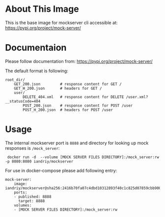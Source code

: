 # About This Image

This is the base image for mockserver cli accessible at: https://pypi.org/project/mock-server/

# Documentaion
Please follow documentation from: https://pypi.org/project/mock-server/

The default format is following:
```
root_dir/
    GET_200.json         # response content for GET /
    GET_H_200.json       # headers for GET /
    user/
        DELETE_404.xml   # response content for DELETE /user.xml?__statusCode=404
        POST_200.json    # response content for POST /user
        POST_H_200.json  # headers for POST /user
```

# Usage

The internal mockserver port is `8888` and directory for looking up mock responses is `/mock_server`:
```
 docker run -d  --volume [MOCK SERVER FILES DIRECTORY]:/mock_server:rw  -p 8080:8080 iandriy/mockserver
```

For use in docker-compose please add following entry:
```
mock-server:
    image: iandriy/mockserver@sha256:2416b70fa07c4dbd10312893f40c1c825d07859cbb900f3ffd5cf9a68b58a2a5
    ports:
    - published: 8888
      target: 8888
    volumes:
    - [MOCK SERVER FILES DIRECTORY]:/mock_server:rw
```
